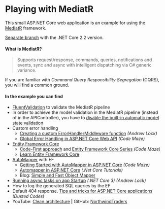 # Playing with MediatR

This small ASP.NET Core web application is an example for using the [MediatR](https://github.com/jbogard/MediatR) framework.

[Separate branch](https://github.com/19balazs86/PlayingWithMediatR/tree/netcoreapp2.2) with the .NET Core 2.2 version.

#### What is MediatR?
> Supports request/response, commands, queries, notifications and events, sync and async with intelligent dispatching via C# generic variance.

If you are familiar with *Command Query Responsibility Segregation* (CQRS), you will find a common ground.

#### In the example you can find

- [FluentValidation](https://fluentvalidation.net) to validate the MediatR pipeline
- In order to achieve the model validation in the MediatR pipeline (instead of in the APIController), you have to [disable the built-in automatic model state validation](https://www.talkingdotnet.com/disable-automatic-model-state-validation-in-asp-net-core-2-1)
- Custom error handling
  - [Creating a custom ErrorHandlerMiddleware function](https://andrewlock.net/creating-a-custom-error-handler-middleware-function) *(Andrew Lock)*
  - [Global Error Handling in ASP.NET Core Web API](https://code-maze.com/global-error-handling-aspnetcore) *(Code Maze)*
- [Entity Framework Core](https://docs.microsoft.com/en-us/ef/core/index)
  - [Code-First approach](https://code-maze.com/net-core-web-api-ef-core-code-first/) and [Entity Framework Core Series](https://code-maze.com/entity-framework-core-series/) *(Code Maze)*
  - [Learn Entity Framework Core](https://www.learnentityframeworkcore.com/)
- [AutoMapper](https://github.com/AutoMapper/AutoMapper) with EF
  - [Getting Started with AutoMapper in ASP.NET Core](https://code-maze.com/automapper-net-core/) *(Code Maze)*
  - [Automapper in ASP.NET Core](https://dotnetcoretutorials.com/2017/09/23/using-automapper-asp-net-core) *(.Net Core Tutorials)*
  - Blog: [Simple and Fast Object Mapper](https://rehansaeed.com/a-simple-and-fast-object-mapper)
- [Running async tasks on app Startup](https://andrewlock.net/running-async-tasks-on-app-startup-in-asp-net-core-3) *(.NET Core 3) (Andrew Lock)*
- How to log the generated SQL queries by the EF
- Default 404 response. [Tips and tricks for ASP.NET Core applications](https://dusted.codes/advanced-tips-and-tricks-for-aspnet-core-applications) *(Dusted Codes)*
- YouTube: [Clean architecture](https://www.youtube.com/watch?v=5OtUm1BLmG0) | GitHub: [NorthwindTraders](https://github.com/JasonGT/NorthwindTraders)
